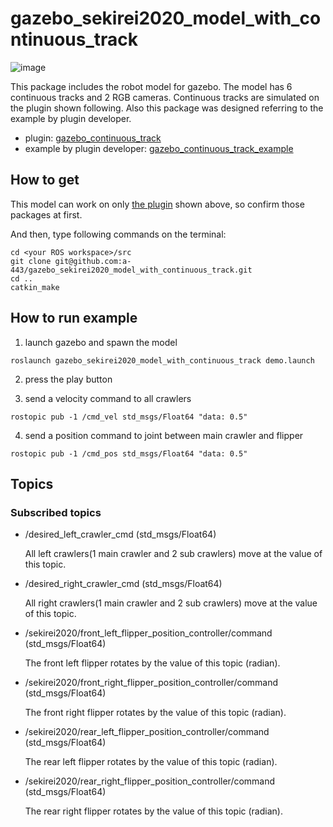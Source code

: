 # gazebo_sekirei2020_model_with_continuous_track

![image](https://user-images.githubusercontent.com/34676615/89340159-43fba000-d6da-11ea-8af0-af709ff91d04.png)


This package includes the robot model for gazebo. The model has 6 continuous tracks and 2 RGB cameras. Continuous tracks are simulated on the plugin shown following. Also this package was designed referring to the example by plugin developer.

* plugin: [gazebo_continuous_track][1]
* example by plugin developer: [gazebo_continuous_track_example][2]

[1]:https://github.com/yoshito-n-students/gazebo_continuous_track
[2]:https://github.com/yoshito-n-students/gazebo_continuous_track_example


## How to get
This model can work on only [the plugin][1] shown above, so confirm those packages at first.

And then, type following commands on the terminal:
```
cd <your ROS workspace>/src
git clone git@github.com:a-443/gazebo_sekirei2020_model_with_continuous_track.git
cd ..
catkin_make
```


## How to run example
1. launch gazebo and spawn the model
```
roslaunch gazebo_sekirei2020_model_with_continuous_track demo.launch
```
2. press the play button

3. send a velocity command to all crawlers
```
rostopic pub -1 /cmd_vel std_msgs/Float64 "data: 0.5"
```
4. send a position command to joint between main crawler and flipper
```
rostopic pub -1 /cmd_pos std_msgs/Float64 "data: 0.5"
```


## Topics
### Subscribed topics
* /desired_left_crawler_cmd (std_msgs/Float64)

  All left crawlers(1 main crawler and 2 sub crawlers) move at the value of this topic.

* /desired_right_crawler_cmd (std_msgs/Float64)

  All right crawlers(1 main crawler and 2 sub crawlers) move at the value of this topic.

* /sekirei2020/front_left_flipper_position_controller/command (std_msgs/Float64)

  The front left flipper rotates by the value of this topic (radian).

* /sekirei2020/front_right_flipper_position_controller/command (std_msgs/Float64)

  The front right flipper rotates by the value of this topic (radian).

* /sekirei2020/rear_left_flipper_position_controller/command (std_msgs/Float64)

  The rear left flipper rotates by the value of this topic (radian).

* /sekirei2020/rear_right_flipper_position_controller/command (std_msgs/Float64)

  The rear right flipper rotates by the value of this topic (radian).